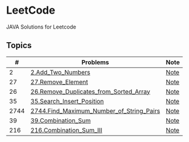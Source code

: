 # LeetCode
JAVA Solutions for Leetcode

[//]: # (> [中文版]&#40;/README.md&#41;)

## Topics

| \# | Problems                                                                | Note                                                 |
|----|-------------------------------------------------------------------------|------------------------------------------------------|
|2|[2.Add_Two_Numbers](solution/2.Add_Two_Numbers/CH_2.Add_Two_Numbers.java)|[Note](solution/2.Add_Two_Numbers/CH_2.Add_Two_Numbers.java)|
|27|[27.Remove_Element](solution/27.Remove_Element/CH_27.Remove_Element.java)|[Note](solution/27.Remove_Element/CH_27.Remove_Element.java)|
|26|[26.Remove_Duplicates_from_Sorted_Array](solution/26.Remove_Duplicates_from_Sorted_Array/CH_26.Remove_Duplicates_from_Sorted_Array.java)|[Note](solution/26.Remove_Duplicates_from_Sorted_Array/CH_26.Remove_Duplicates_from_Sorted_Array.java)|
|35|[35.Search_Insert_Position](solution/35.Search_Insert_Position/CH_35.Search_Insert_Position.java)|[Note](solution/35.Search_Insert_Position/CH_35.Search_Insert_Position.java)|
|2744|[2744.Find_Maximum_Number_of_String_Pairs](solution/2744.Find_Maximum_Number_of_String_Pairs/CH_2744.Find_Maximum_Number_of_String_Pairs.java)|[Note](solution/2744.Find_Maximum_Number_of_String_Pairs/CH_2744.Find_Maximum_Number_of_String_Pairs.java)|
|39|[39.Combination_Sum](solution/39.Combination_Sum/CH_39.Combination_Sum.java)|[Note](solution/39.Combination_Sum/CH_39.Combination_Sum.java)|
|216|[216.Combination_Sum_III](solution/216.Combination_Sum_III/CH_216.Combination_Sum_III.java)|[Note](solution/216.Combination_Sum_III/CH_216.Combination_Sum_III.java)|
